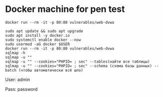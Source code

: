 # Docker machine for pen test

```
docker run --rm -it -p 80:80 vulnerables/web-dvwa
```

```
sudo apt update && sudo apt upgrade 
sudo apt install -y docker.io
sudo systemctl enable docker --now
sudo usermod -aG docker $USER 
docker run --rm -it -p 80:80 vulnerables/web-dvwa
sqlmap -h 
sqlmap -u ""
sqlmap -u "" --cookies="PHPID= ; sec" --tables(найти все таблицы)
sqlmap -u "" --cookies="PHPID= ; sec" --schema (схема базы данных) --batch (чтобы автоматически всё шло)
```


User: admin

Pass: password
